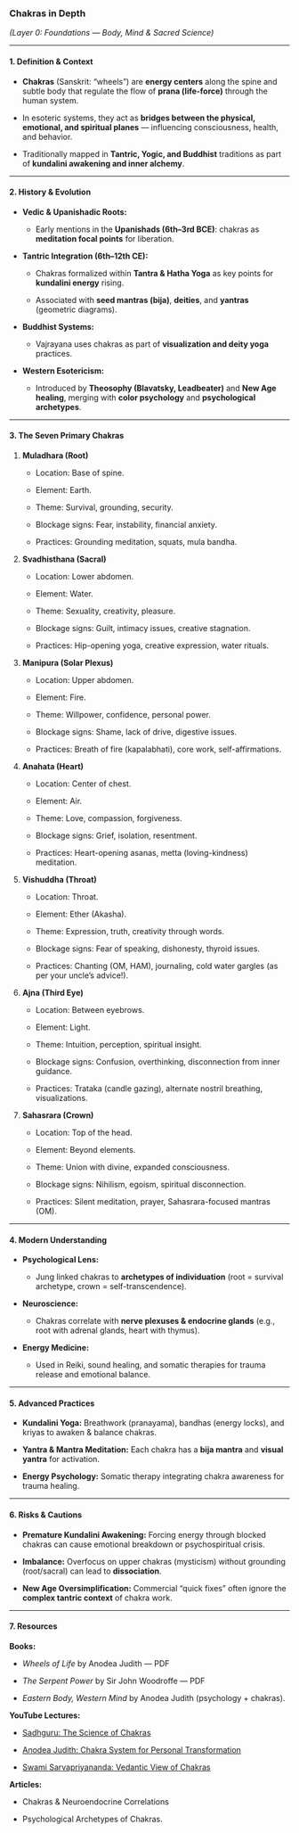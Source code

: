 ### **Chakras in Depth**

_(Layer 0: Foundations — Body, Mind & Sacred Science)_

---

#### **1. Definition & Context**

- **Chakras** (Sanskrit: “wheels”) are **energy centers** along the spine and subtle body that regulate the flow of **prana (life-force)** through the human system.
    
- In esoteric systems, they act as **bridges between the physical, emotional, and spiritual planes** — influencing consciousness, health, and behavior.
    
- Traditionally mapped in **Tantric, Yogic, and Buddhist** traditions as part of **kundalini awakening and inner alchemy**.
    

---

#### **2. History & Evolution**

- **Vedic & Upanishadic Roots:**
    
    - Early mentions in the **Upanishads (6th–3rd BCE)**: chakras as **meditation focal points** for liberation.
        
- **Tantric Integration (6th–12th CE):**
    
    - Chakras formalized within **Tantra & Hatha Yoga** as key points for **kundalini energy** rising.
        
    - Associated with **seed mantras (bija)**, **deities**, and **yantras** (geometric diagrams).
        
- **Buddhist Systems:**
    
    - Vajrayana uses chakras as part of **visualization and deity yoga** practices.
        
- **Western Esotericism:**
    
    - Introduced by **Theosophy (Blavatsky, Leadbeater)** and **New Age healing**, merging with **color psychology** and **psychological archetypes**.
        

---

#### **3. The Seven Primary Chakras**

1. **Muladhara (Root)**
    
    - Location: Base of spine.
        
    - Element: Earth.
        
    - Theme: Survival, grounding, security.
        
    - Blockage signs: Fear, instability, financial anxiety.
        
    - Practices: Grounding meditation, squats, mula bandha.
        
2. **Svadhisthana (Sacral)**
    
    - Location: Lower abdomen.
        
    - Element: Water.
        
    - Theme: Sexuality, creativity, pleasure.
        
    - Blockage signs: Guilt, intimacy issues, creative stagnation.
        
    - Practices: Hip-opening yoga, creative expression, water rituals.
        
3. **Manipura (Solar Plexus)**
    
    - Location: Upper abdomen.
        
    - Element: Fire.
        
    - Theme: Willpower, confidence, personal power.
        
    - Blockage signs: Shame, lack of drive, digestive issues.
        
    - Practices: Breath of fire (kapalabhati), core work, self-affirmations.
        
4. **Anahata (Heart)**
    
    - Location: Center of chest.
        
    - Element: Air.
        
    - Theme: Love, compassion, forgiveness.
        
    - Blockage signs: Grief, isolation, resentment.
        
    - Practices: Heart-opening asanas, metta (loving-kindness) meditation.
        
5. **Vishuddha (Throat)**
    
    - Location: Throat.
        
    - Element: Ether (Akasha).
        
    - Theme: Expression, truth, creativity through words.
        
    - Blockage signs: Fear of speaking, dishonesty, thyroid issues.
        
    - Practices: Chanting (OM, HAM), journaling, cold water gargles (as per your uncle’s advice!).
        
6. **Ajna (Third Eye)**
    
    - Location: Between eyebrows.
        
    - Element: Light.
        
    - Theme: Intuition, perception, spiritual insight.
        
    - Blockage signs: Confusion, overthinking, disconnection from inner guidance.
        
    - Practices: Trataka (candle gazing), alternate nostril breathing, visualizations.
        
7. **Sahasrara (Crown)**
    
    - Location: Top of the head.
        
    - Element: Beyond elements.
        
    - Theme: Union with divine, expanded consciousness.
        
    - Blockage signs: Nihilism, egoism, spiritual disconnection.
        
    - Practices: Silent meditation, prayer, Sahasrara-focused mantras (OM).
        

---

#### **4. Modern Understanding**

- **Psychological Lens:**
    
    - Jung linked chakras to **archetypes of individuation** (root = survival archetype, crown = self-transcendence).
        
- **Neuroscience:**
    
    - Chakras correlate with **nerve plexuses & endocrine glands** (e.g., root with adrenal glands, heart with thymus).
        
- **Energy Medicine:**
    
    - Used in Reiki, sound healing, and somatic therapies for trauma release and emotional balance.
        

---

#### **5. Advanced Practices**

- **Kundalini Yoga:** Breathwork (pranayama), bandhas (energy locks), and kriyas to awaken & balance chakras.
    
- **Yantra & Mantra Meditation:** Each chakra has a **bija mantra** and **visual yantra** for activation.
    
- **Energy Psychology:** Somatic therapy integrating chakra awareness for trauma healing.
    

---

#### **6. Risks & Cautions**

- **Premature Kundalini Awakening:** Forcing energy through blocked chakras can cause emotional breakdown or psychospiritual crisis.
    
- **Imbalance:** Overfocus on upper chakras (mysticism) without grounding (root/sacral) can lead to **dissociation**.
    
- **New Age Oversimplification:** Commercial “quick fixes” often ignore the **complex tantric context** of chakra work.
    

---

#### **7. Resources**

**Books:**

- _Wheels of Life_ by Anodea Judith — PDF
    
- _The Serpent Power_ by Sir John Woodroffe — PDF
    
- _Eastern Body, Western Mind_ by Anodea Judith (psychology + chakras).
    

**YouTube Lectures:**

- [Sadhguru: The Science of Chakras](https://www.youtube.com/watch?v=Oi1mWYuZ7E8)
    
- [Anodea Judith: Chakra System for Personal Transformation](https://www.youtube.com/watch?v=R09KsLEyjaM)
    
- [Swami Sarvapriyananda: Vedantic View of Chakras](https://www.youtube.com/watch?v=4y6-2H6g1D8)
    

**Articles:**

- Chakras & Neuroendocrine Correlations
    
- Psychological Archetypes of Chakras.